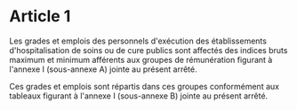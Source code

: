 # Article 1

Les grades et emplois des personnels d'exécution des établissements d'hospitalisation de soins ou de cure publics sont affectés des indices bruts maximum et minimum afférents aux groupes de rémunération figurant à l'annexe I (sous-annexe A) jointe au présent arrêté.

Ces grades et emplois sont répartis dans ces groupes conformément aux tableaux figurant à l'annexe I (sous-annexe B) jointe au présent arrêté.
